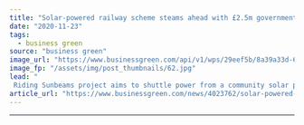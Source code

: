 ```yaml
---
title: "Solar-powered railway scheme steams ahead with £2.5m government grant"
date: "2020-11-23"
tags: 
  - business green
source: "business green"
image_url: "https://www.businessgreen.com/api/v1/wps/29eef5b/8a39a33d-6215-42d3-adac-f23f4c5d50a2/8/1010-solar-railways-185x114.jpg"
image_fp: "/assets/img/post_thumbnails/62.jpg"
lead: "
 Riding Sunbeams project aims to shuttle power from a community solar plant to the London to Eastbourne railway line ..."
article_url: "https://www.businessgreen.com/news/4023762/solar-powered-railway-scheme-steams-ahead-gbp-government-grant"
---
```


---
